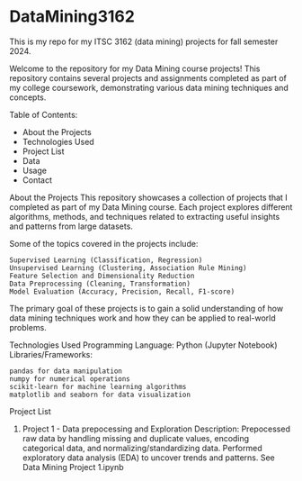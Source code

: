 # DataMining3162
This is my repo for my ITSC 3162 (data mining) projects for fall semester 2024.

Welcome to the repository for my Data Mining course projects! This repository contains several projects and assignments completed as part of my college coursework, demonstrating various data mining techniques and concepts.

Table of Contents:
  -   About the Projects
  -   Technologies Used
  -   Project List
  -   Data
  -   Usage
  -   Contact 
 

About the Projects
This repository showcases a collection of projects that I completed as part of my Data Mining course. Each project explores different algorithms, methods, and techniques related to extracting useful insights and patterns from large datasets.

Some of the topics covered in the projects include:

    Supervised Learning (Classification, Regression)
    Unsupervised Learning (Clustering, Association Rule Mining)
    Feature Selection and Dimensionality Reduction
    Data Preprocessing (Cleaning, Transformation)
    Model Evaluation (Accuracy, Precision, Recall, F1-score)

The primary goal of these projects is to gain a solid understanding of how data mining techniques work and how they can be applied to real-world problems.


Technologies Used
Programming Language: Python (Jupyter Notebook)
Libraries/Frameworks:

    pandas for data manipulation
    numpy for numerical operations
    scikit-learn for machine learning algorithms
    matplotlib and seaborn for data visualization


Project List
1. Project 1 - Data prepocessing and Exploration
   Description: Prepocessed raw data by handling missing and duplicate values, encoding categorical data, and normalizing/standardizing data. Performed exploratory data analysis (EDA) to uncover trends and patterns.
   See Data Mining Project 1.ipynb

   
